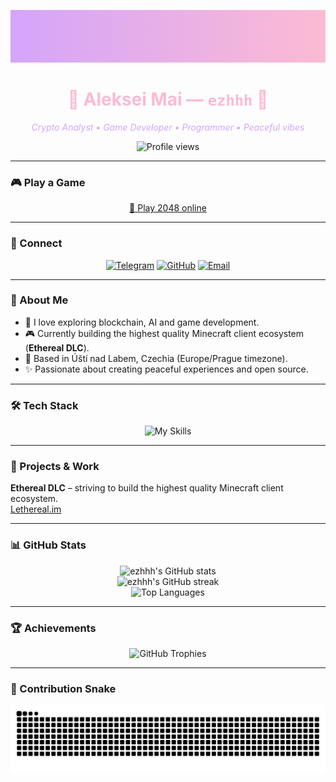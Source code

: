 <!-- Peaceful Pastel Profile -->
<p align="center">
  <img src="data:image/svg+xml;base64,PHN2ZyB4bWxucz0iaHR0cDovL3d3dy53My5vcmcvMjAwMC9zdmciIHdpZHRoPSIxMjAwIiBoZWlnaHQ9IjIwMCI+CiAgPGRlZnM+CiAgICA8bGluZWFyR3JhZGllbnQgaWQ9ImdyYWQiIHgxPSIwJSIgeTE9IjAlIiB4Mj0iMTAwJSIgeTI9IjAlIj4KICAgICAgPHN0b3Agb2Zmc2V0PSIwJSIgc3RvcC1jb2xvcj0iI2Q0YTVmYSIvPgogICAgICA8c3RvcCBvZmZzZXQ9IjEwMCUiIHN0b3AtY29sb3I9IiNmY2JhZDMiLz4KICAgIDwvbGluZWFyR3JhZGllbnQ+CiAgPC9kZWZzPgogIDxyZWN0IHdpZHRoPSIxMjAwIiBoZWlnaHQ9IjIwMCIgZmlsbD0idXJsKCNncmFkKSIvPgo8L3N2Zz4=" width="100%" alt="Pastel Banner"/>
</p>

<h1 align="center"><span style="color:#fcbad3;">🌸 Aleksei Mai — <code>ezhhh</code> 🌸</span></h1>
<p align="center"><em style="color:#d4a5fa;">Crypto Analyst • Game Developer • Programmer • Peaceful vibes</em></p>
<p align="center">
  <img src="https://komarev.com/ghpvc/?username=ezhhh&style=flat-square&color=fcbad3&label=Profile%20views" alt="Profile views"/>
</p>

---

### 🎮 Play a Game

<p align="center">
  <a href="https://play2048.co/" target="_blank">🤩 Play 2048 online</a>
</p>

---

### 🔗 Connect

<p align="center">
  <a href="https://t.me/sufferwithhin"><img src="https://img.shields.io/badge/Telegram-FF69B4?style=for-the-badge&logo=telegram&logoColor=white" alt="Telegram"/></a>
  <a href="https://github.com/ezhhh"><img src="https://img.shields.io/badge/GitHub-d4a5fa?style=for-the-badge&logo=github&logoColor=white" alt="GitHub"/></a>
  <a href="mailto:zailer@proton.me"><img src="https://img.shields.io/badge/Email-fcbad3?style=for-the-badge&logo=gmail&logoColor=white" alt="Email"/></a>
</p>

---

### 👋 About Me

- 🧠 I love exploring blockchain, AI and game development.
- 🎮 Currently building the highest quality Minecraft client ecosystem (**Ethereal DLC**).
- 📍 Based in Úští nad Labem, Czechia (Europe/Prague timezone).
- ✨ Passionate about creating peaceful experiences and open source.

---

### 🛠️ Tech Stack

<p align="center">
  <img src="https://skillicons.dev/icons?i=java,kotlin,python,js,react,tailwind,git,linux&perline=8" alt="My Skills"/>
</p>

---

### 🚀 Projects & Work

**Ethereal DLC** – striving to build the highest quality Minecraft client ecosystem.  
[Lethereal.im](https://lethereal.im)

---

### 📊 GitHub Stats

<p align="center">
  <img src="https://github-readme-stats.vercel.app/api?username=ezhhh&show_icons=true&hide_rank=false&custom_title=ezhhh%27s%20GitHub%20Stats&border_radius=15&title_color=fcbad3&text_color=d4a5fa&icon_color=fcbad3&bg_color=0,00000000&hide_border=true" alt="ezhhh's GitHub stats" /><br/>
  <img src="https://github-readme-streak-stats.herokuapp.com?user=ezhhh&theme=radical&background=FFFFFF00&border=FFFFFF00&stroke=6667AB&ring=fcbad3&currStreakNum=fcbad3&fire=fcbad3&dates=d4a5fa&hide_border=true" alt="ezhhh's GitHub streak" /><br/>
  <img src="https://github-readme-stats.vercel.app/api/top-langs/?username=ezhhh&layout=compact&border_radius=15&title_color=fcbad3&text_color=d4a5fa&bg_color=0,00000000&hide_border=true" alt="Top Languages"/>
</p>

---

### 🏆 Achievements

<p align="center">
  <img src="https://github-profile-trophy.vercel.app/?username=ezhhh&no-bg=true&no-frame=true&theme=flat&title=Champion,Commit,Stars,Followers&title_color=fcbad3&text_color=d4a5fa&margin-w=5&margin-h=5" alt="GitHub Trophies"/>
</p>

---

### 🐍 Contribution Snake

<p align="center">
  <picture>
    <source media="(prefers-color-scheme: dark)" srcset="https://raw.githubusercontent.com/ezhhh/ezhhh/output/github-contribution-grid-snake.svg?palette=purple">
    <source media="(prefers-color-scheme: light)" srcset="https://raw.githubusercontent.com/ezhhh/ezhhh/output/github-contribution-grid-snake.svg?palette=rose">
    <img alt="github-snake" src="https://raw.githubusercontent.com/ezhhh/ezhhh/output/github-contribution-grid-snake.svg">
  </picture>
</p>
